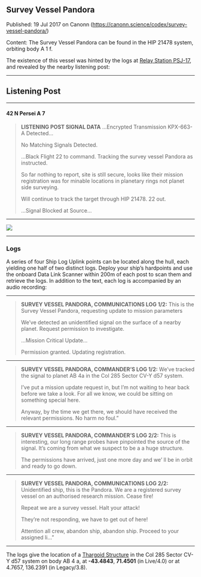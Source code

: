 ## Survey Vessel Pandora

Published: 19 Jul 2017 on Canonn (https://canonn.science/codex/survey-vessel-pandora/)

Content: The Survey Vessel Pandora can be found in the HIP 21478 system, orbiting body A 1 f.

The existence of this vessel was hinted by the logs at [Relay Station PSJ-17](https://canonn.science/codex/relay-station-psj-17), and revealed by the nearby listening post:

* * *

## Listening Post

* * *

#### 42 N Persei A 7

> 
> **LISTENING POST SIGNAL DATA**
> …Encrypted Transmission KPX-663-A Detected…
> 
> No Matching Signals Detected.
> 
> …Black Flight 22 to command. Tracking the survey vessel Pandora as instructed.
> 
> So far nothing to report, site is still secure, looks like their mission registration was for minable locations in planetary rings not planet side surveying.
> 
> Will continue to track the target through HIP 21478. 22 out.
> 
> …Signal Blocked at Source…

* * *

[![](https://canonn.science/wp-content/uploads/2017/07/Screenshot_2311-1024x576.jpg)](https://canonn.science/wp-content/uploads/2017/07/Screenshot_2311.jpg)

* * *

### Logs

A series of four Ship Log Uplink points can be located along the hull, each yielding one half of two distinct logs. Deploy your ship’s hardpoints and use the onboard Data Link Scanner within 200m of each post to scan them and retrieve the logs. In addition to the text, each log is accompanied by an audio recording:

* * *

> 
> **SURVEY VESSEL PANDORA, COMMUNICATIONS LOG 1/2:**
> This is the Survey Vessel Pandora, requesting update to mission parameters
> 
> We’ve detected an unidentified signal on the surface of a nearby planet. Request permission to investigate.
> 
> …Mission Critical Update…
> 
> Permission granted. Updating registration.

* * *

> 
> **SURVEY VESSEL PANDORA, COMMANDER’S LOG 1/2:**
> We’ve tracked the signal to planet AB 4a in the Col 285 Sector CV-Y d57 system.
> 
> l’ve put a mission update request in, but I’m not waiting to hear back before we take a look. For all we know, we could be sitting on something special here.
> 
> Anyway, by the time we get there, we should have received the relevant permissions. No harm no foul.”

* * *

> 
> **SURVEY VESSEL PANDORA, COMMANDER’S LOG 2/2:**
> This is interesting, our long range probes have pinpointed the source of the signal. It’s coming from what we suspect to be a a huge structure.
> 
> The permissions have arrived, just one more day and we’ ll be in orbit and ready to go down.

* * *

> 
> **SURVEY VESSEL PANDORA, COMMUNICATIONS LOG 2/2:**
> Unidentified ship, this is the Pandora. We are a registered survey vessel on an authorised research mission. Cease fire!
> 
> Repeat we are a survey vessel. Halt your attack!
> 
> They’re not responding, we have to get out of here!
> 
> Attention all crew, abandon ship, abandon ship. Proceed to your assigned li…”

* * *

The logs give the location of a [Thargoid Structure](https://canonn.science/codex/the-unknown-structure/) in the Col 285 Sector CV-Y d57 system on body AB 4 a, at **-43.4843**, **71.4501** (in Live/4.0) or at 4.7657, 136.2391 (in Legacy/3.8).